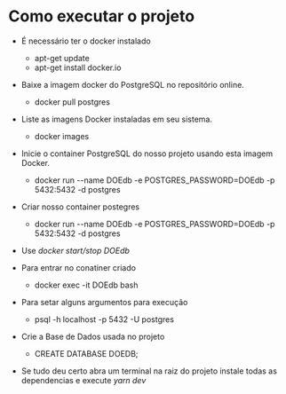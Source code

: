 # Como executar o projeto



  - É necessário ter o docker instalado 
    - apt-get update
    - apt-get install docker.io

  - Baixe a imagem docker do PostgreSQL no repositório online.
    - docker pull postgres

  - Liste as imagens Docker instaladas em seu sistema.
    - docker images
  
  - Inicie o container PostgreSQL do nosso projeto usando esta imagem Docker.
    - docker run --name DOEdb -e POSTGRES_PASSWORD=DOEdb -p 5432:5432 -d postgres

  - Criar nosso container postegres
    - docker run --name DOEdb -e POSTGRES_PASSWORD=DOEdb -p 5432:5432 -d postgres

  - Use *docker start/stop DOEdb*

  - Para entrar no conatiner criado
    - docker exec -it DOEdb bash

  - Para setar alguns argumentos para execução
    - psql -h localhost -p 5432 -U postgres

  - Crie a Base de Dados usada no projeto
    - CREATE DATABASE DOEDB;

  - Se tudo deu certo abra um terminal na raiz do projeto instale todas as dependencias e execute *yarn dev*



